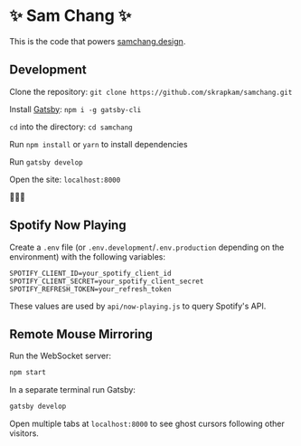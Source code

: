 # ✨ Sam Chang ✨

This is the code that powers [samchang.design](https://samchang.design).

## Development

Clone the repository:
`git clone https://github.com/skrapkam/samchang.git`

Install [Gatsby](https://www.gatsbyjs.org/): `npm i -g gatsby-cli`

`cd` into the directory:
`cd samchang`

Run `npm install` or `yarn` to install dependencies

Run `gatsby develop`

Open the site:
`localhost:8000`

🎉🎉🎉

## Spotify Now Playing

Create a `.env` file (or `.env.development`/`.env.production` depending on the environment) with the following variables:

```
SPOTIFY_CLIENT_ID=your_spotify_client_id
SPOTIFY_CLIENT_SECRET=your_spotify_client_secret
SPOTIFY_REFRESH_TOKEN=your_refresh_token
```

These values are used by `api/now-playing.js` to query Spotify's API.

## Remote Mouse Mirroring

Run the WebSocket server:
```bash
npm start
```

In a separate terminal run Gatsby:
```bash
gatsby develop
```
Open multiple tabs at `localhost:8000` to see ghost cursors following other visitors.
